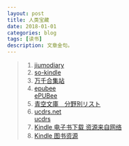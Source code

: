 ```yaml
---
layout: post
title: 人类宝藏 
date: 2018-01-01
categories: blog
tags: [读书]
description: 文章金句。
---
```


>1. [jiumodiary](https://www.jiumodiary.com/)
>1. [so-kindle](https://www.so-kindle.com/)
>1. [万千合集站](http://www.hejizhan.com/html/search)
>1. [epubee](http://cn.epubee.com/books/)<br>
[ePUBee](http://cn.epubee.com/files.aspx)
>1. [青空文庫　分野別リスト](http://yozora.main.jp/3/ndc38.html)
>1. [ucdrs.net](http://www.ucdrs.net/admin/union/index.do) <br>
[ucdrs](http://www.ucdrs.superlib.net/login/login.action)
>1. [Kindle 电子书下载 资源来自网络](http://www.lukou.com/userfeed/17036278) <br>
>1. [Kindle 图书资源](https://bookfere.com/ebook) <br>




